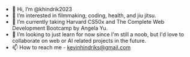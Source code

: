 - 👋 Hi, I’m @khindrik2023
- 👀 I’m interested in filmmaking, coding, health, and jiu jitsu.
- 🌱 I’m currently taking Harvard CS50x and The Complete Web Development Bootcamp by Angela Yu.
- 💞️ I’m looking to just learn for now since I'm still a noob, but I'd love to collaborate on web or AI related projects in the future.
- 📫 How to reach me - kevinhindriks@gmail.com


